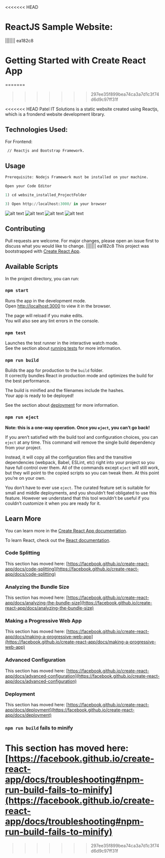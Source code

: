 <<<<<<< HEAD
# ReactJS Sample Website: 
||||||| ea182c8
# Getting Started with Create React App
=======
>>>>>>> 297ee35f899bea74ca3a7d1c3f74d6d9c97ff31f

<<<<<<< HEAD
Patel IT Solutions is a static website created using Reactjs, which is a frondend website development library.     

## Technologies Used:

For Frontend: 

```bash
 // Reactjs and Bootstrap Framework.
```

## Usage

```python
Prerequisite: Nodejs Framework must be installed on your machine. 

Open your Code Editor

1) cd website_installed_ProjectFolder 

3) Open http://localhost:3000/ in your browser 

```

![alt text](https://github.com/ParthLPatel/ReactjsWebsite01/blob/main/img1.png?raw=true)
![alt text](https://github.com/ParthLPatel/ReactjsWebsite01/blob/main/img2.png?raw=true)
![alt text](https://github.com/ParthLPatel/ReactjsWebsite01/blob/main/img3.png?raw=true)
![alt text](https://github.com/ParthLPatel/ReactjsWebsite01/blob/main/img3.png?raw=true)




## Contributing
Pull requests are welcome. For major changes, please open an issue first to discuss what you would like to change.
||||||| ea182c8
This project was bootstrapped with [Create React App](https://github.com/facebook/create-react-app).

## Available Scripts

In the project directory, you can run:

### `npm start`

Runs the app in the development mode.\
Open [http://localhost:3000](http://localhost:3000) to view it in the browser.

The page will reload if you make edits.\
You will also see any lint errors in the console.

### `npm test`

Launches the test runner in the interactive watch mode.\
See the section about [running tests](https://facebook.github.io/create-react-app/docs/running-tests) for more information.

### `npm run build`

Builds the app for production to the `build` folder.\
It correctly bundles React in production mode and optimizes the build for the best performance.

The build is minified and the filenames include the hashes.\
Your app is ready to be deployed!

See the section about [deployment](https://facebook.github.io/create-react-app/docs/deployment) for more information.

### `npm run eject`

**Note: this is a one-way operation. Once you `eject`, you can’t go back!**

If you aren’t satisfied with the build tool and configuration choices, you can `eject` at any time. This command will remove the single build dependency from your project.

Instead, it will copy all the configuration files and the transitive dependencies (webpack, Babel, ESLint, etc) right into your project so you have full control over them. All of the commands except `eject` will still work, but they will point to the copied scripts so you can tweak them. At this point you’re on your own.

You don’t have to ever use `eject`. The curated feature set is suitable for small and middle deployments, and you shouldn’t feel obligated to use this feature. However we understand that this tool wouldn’t be useful if you couldn’t customize it when you are ready for it.

## Learn More

You can learn more in the [Create React App documentation](https://facebook.github.io/create-react-app/docs/getting-started).

To learn React, check out the [React documentation](https://reactjs.org/).

### Code Splitting

This section has moved here: [https://facebook.github.io/create-react-app/docs/code-splitting](https://facebook.github.io/create-react-app/docs/code-splitting)

### Analyzing the Bundle Size

This section has moved here: [https://facebook.github.io/create-react-app/docs/analyzing-the-bundle-size](https://facebook.github.io/create-react-app/docs/analyzing-the-bundle-size)

### Making a Progressive Web App

This section has moved here: [https://facebook.github.io/create-react-app/docs/making-a-progressive-web-app](https://facebook.github.io/create-react-app/docs/making-a-progressive-web-app)

### Advanced Configuration

This section has moved here: [https://facebook.github.io/create-react-app/docs/advanced-configuration](https://facebook.github.io/create-react-app/docs/advanced-configuration)

### Deployment

This section has moved here: [https://facebook.github.io/create-react-app/docs/deployment](https://facebook.github.io/create-react-app/docs/deployment)

### `npm run build` fails to minify

This section has moved here: [https://facebook.github.io/create-react-app/docs/troubleshooting#npm-run-build-fails-to-minify](https://facebook.github.io/create-react-app/docs/troubleshooting#npm-run-build-fails-to-minify)
=======
>>>>>>> 297ee35f899bea74ca3a7d1c3f74d6d9c97ff31f
